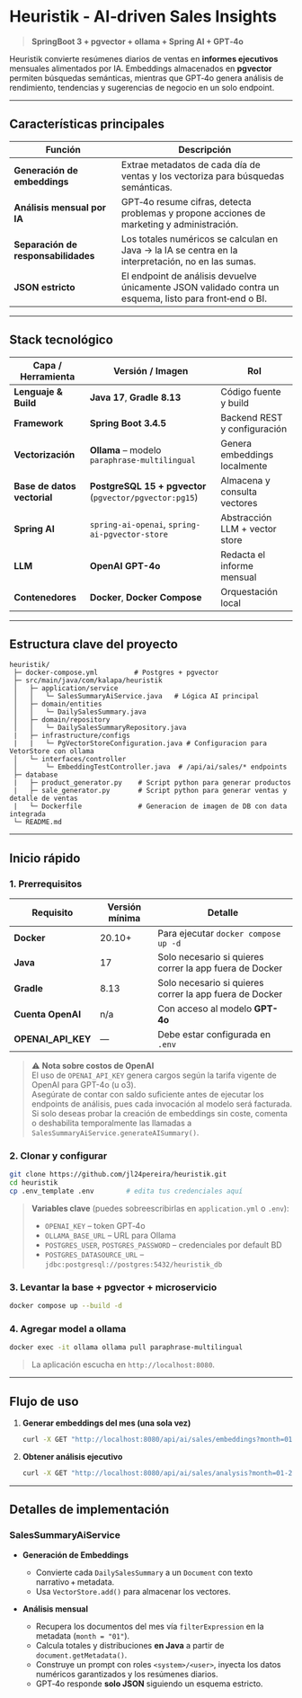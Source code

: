 # Heuristik ‑ AI‑driven Sales Insights

> **SpringBoot 3 + pgvector + ollama + Spring AI + GPT‑4o**

Heuristik convierte resúmenes diarios de ventas en **informes ejecutivos** mensuales alimentados por IA.
Embeddings almacenados en **pgvector** permiten búsquedas semánticas, mientras que GPT‑4o genera análisis de rendimiento, tendencias y sugerencias de negocio en un solo endpoint.

---
## Características principales

| Función                             | Descripción                                                                                             |
| ----------------------------------- | ------------------------------------------------------------------------------------------------------- |
| **Generación de embeddings**        | Extrae metadatos de cada día de ventas y los vectoriza para búsquedas semánticas.                       |
| **Análisis mensual por IA**         | GPT‑4o resume cifras, detecta problemas y propone acciones de marketing y administración.               |
| **Separación de responsabilidades** | Los totales numéricos se calculan en Java → la IA se centra en la interpretación, no en las sumas.      |
| **JSON estricto**                   | El endpoint de análisis devuelve únicamente JSON validado contra un esquema, listo para front‑end o BI. |

---
## Stack tecnológico

| Capa / Herramienta                        | Versión / Imagen                                        | Rol |
|-------------------------------------------|---------------------------------------------------------|-----|
| **Lenguaje & Build**                      | **Java 17**, **Gradle 8.13**                            | Código fuente y build |
| **Framework**                             | **Spring Boot 3.4.5**                                   | Backend REST y configuración |
| **Vectorización**                         | **Ollama** – modelo `paraphrase-multilingual`           | Genera embeddings localmente |
| **Base de datos vectorial**               | **PostgreSQL 15 + pgvector** (`pgvector/pgvector:pg15`) | Almacena y consulta vectores |
| **Spring AI**                             | `spring-ai-openai`, `spring-ai-pgvector-store`          | Abstracción LLM + vector store |
| **LLM**                                   | **OpenAI GPT-4o**                                       | Redacta el informe mensual |
| **Contenedores**                          | **Docker**, **Docker Compose**                          | Orquestación local |

---
## Estructura clave del proyecto

```
heuristik/
 ├─ docker-compose.yml         # Postgres + pgvector
 ├─ src/main/java/com/kalapa/heuristik
 │   ├─ application/service
 │   │   └─ SalesSummaryAiService.java   # Lógica AI principal
 │   ├─ domain/entities
 │   │   └─ DailySalesSummary.java
 │   ├─ domain/repository
 │   │   └─ DailySalesSummaryRepository.java
 |   ├─ infrastructure/configs
 |   |   └─ PgVectorStoreConfiguration.java # Configuracion para VetorStore con ollama
 │   └─ interfaces/controller
 │       └─ EmbeddingTestController.java  # /api/ai/sales/* endpoints
 ├─ database
 |   ├─ product_generator.py    # Script python para generar productos
 |   ├─ sale_generator.py       # Script python para generar ventas y detalle de ventas
 |   └─ Dockerfile              # Generacion de imagen de DB con data integrada
 └─ README.md
```

---
## Inicio rápido

### 1. Prerrequisitos

| Requisito          | Versión mínima | Detalle |
|--------------------|----------------|---------|
| **Docker**         | 20.10+         | Para ejecutar `docker compose up -d` |
| **Java**           | 17             | Solo necesario si quieres correr la app fuera de Docker |
| **Gradle**         | 8.13           | Solo necesario si quieres correr la app fuera de Docker |
| **Cuenta OpenAI**  | n/a            | Con acceso al modelo **GPT-4o** |
| **OPENAI_API_KEY** | —              | Debe estar configurada en `.env` |

> ⚠️ **Nota sobre costos de OpenAI**  
> El uso de `OPENAI_API_KEY` genera cargos según la tarifa vigente de OpenAI para GPT-4o (u o3).  
> Asegúrate de contar con saldo suficiente antes de ejecutar los endpoints de análisis, pues cada invocación al modelo será facturada.  
> Si solo deseas probar la creación de embeddings sin coste, comenta o deshabilita temporalmente las llamadas a `SalesSummaryAiService.generateAISummary()`.


### 2. Clonar y configurar

```bash
git clone https://github.com/jl24pereira/heuristik.git
cd heuristik
cp .env_template .env        # edita tus credenciales aquí
```

> **Variables clave** (puedes sobreescribirlas en `application.yml` o `.env`):
>
> * `OPENAI_KEY` – token GPT‑4o
> * `OLLAMA_BASE_URL` – URL para Ollama
> * `POSTGRES_USER`, `POSTGRES_PASSWORD` – credenciales por default BD
> * `POSTGRES_DATASOURCE_URL` – `jdbc:postgresql://postgres:5432/heuristik_db`

### 3. Levantar la base + pgvector + microservicio

```bash
docker compose up --build -d
```

### 4. Agregar model a ollama

```bash
docker exec -it ollama ollama pull paraphrase-multilingual
```

> La aplicación escucha en `http://localhost:8080`.
---
## Flujo de uso

1. **Generar embeddings del mes (una sola vez)**

   ```bash
   curl -X GET "http://localhost:8080/api/ai/sales/embeddings?month=01-2024"
   ```

2. **Obtener análisis ejecutivo**

   ```bash
   curl -X GET "http://localhost:8080/api/ai/sales/analysis?month=01-2024" -H "Accept: application/json"
   ```
---
## Detalles de implementación

### SalesSummaryAiService

* **Generación de Embeddings**

    * Convierte cada `DailySalesSummary` a un `Document` con texto narrativo + metadata.
    * Usa `VectorStore.add()` para almacenar los vectores.
* **Análisis mensual**

    * Recupera los documentos del mes vía `filterExpression` en la metadata (`month = "01"`).
    * Calcula totales y distribuciones **en Java** a partir de `document.getMetadata()`.
    * Construye un prompt con roles `<system>/<user>`, inyecta los datos numéricos garantizados y los resúmenes diarios.
    * GPT‑4o responde **solo JSON** siguiendo un esquema estricto.
